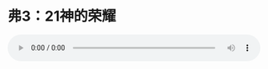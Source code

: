 # 弗3：21神的荣耀

<audio style="width: 100%;" preload="false" controls controlslist="nodownload"><source src="//file.simai.life/audio/mp3/old/12297.mp3" type="audio/mpeg">Your browser does not support the audio element.</audio>


